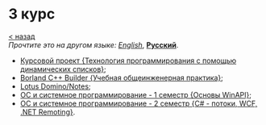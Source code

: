 # 3 курс
[&lt; назад](../../../)  
*Прочтите это на другом языке:* *[English](README.en.md)*, **[Русский](README.md)**.

* [Курсовой проект {Технология программирования с помощью динамических списков}](courseproject/);
* [Borland C++ Builder {Учебная общеинженерная практика}](general%20engineering%20practice%20(borland%20cpp%20builder)/);
* [Lotus Domino/Notes](lotus/);
* [OC и системное программирование - 1 семестр {Основы WinAPI}](winapi%20(basics)/);
* [OC и системное программирование - 2 семестр {C# - потоки, WCF, .NET Remoting}](dotnet%20(threads,%20WCF,%20netremoting)/).
